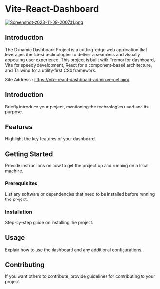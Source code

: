 # Vite-React-Dashboard

[![Screenshot-2023-11-09-200731.png](https://i.postimg.cc/PJCx9YQP/Screenshot-2023-11-09-200731.png)](https://postimg.cc/4HTshKMg)

## Introduction

The Dynamic Dashboard Project is a cutting-edge web application that leverages the latest technologies to deliver a seamless and visually appealing user experience. This project is built with Tremor for dashboard, Vite for speedy development, React for a component-based architecture, and Tailwind for a utility-first CSS framework.

Site Address : https://vite-react-dashboard-admin.vercel.app/

## Introduction

Briefly introduce your project, mentioning the technologies used and its purpose.

## Features

Highlight the key features of your dashboard.

## Getting Started

Provide instructions on how to get the project up and running on a local machine.

### Prerequisites

List any software or dependencies that need to be installed before running the project.

### Installation

Step-by-step guide on installing the project.

## Usage

Explain how to use the dashboard and any additional configurations.

## Contributing

If you want others to contribute, provide guidelines for contributing to your project.


